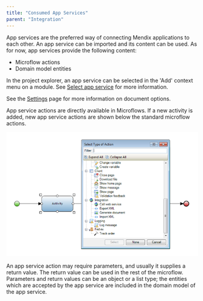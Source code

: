 ```yaml
---
title: "Consumed App Services"
parent: "Integration"
---
```



App services are the preferred way of connecting Mendix applications to each other. An app service can be imported and its content can be used. As for now, app services provide the following content:

*   Microflow actions
*   Domain model entities

In the project explorer, an app service can be selected in the 'Add' context menu on a module. See [Select app service](Select+app+service) for more information.

See the [Settings](Settings) page for more information on document options.

App service actions are directly available in Microflows. If a new activity is added, new app service actions are shown below the standard microflow actions.

![](attachments/16713703/16843891.png)

An app service action may require parameters, and usually it supplies a return value. The return value can be used in the rest of the microflow. Parameters and return values can be an object or a list type; the entities which are accepted by the app service are included in the domain model of the app service.
